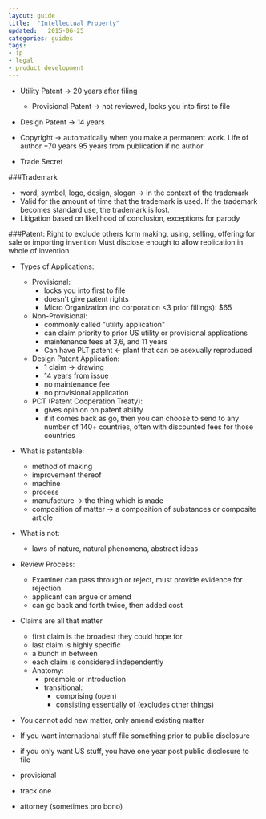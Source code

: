 ```yaml
---
layout: guide
title:  "Intellectual Property"
updated:   2015-06-25
categories: guides
tags:
- ip
- legal
- product development
---
```


* Utility Patent -> 20 years after filing
    * Provisional Patent -> not reviewed, locks you into first to file

* Design Patent -> 14 years

* Copyright -> automatically when you make a permanent work. Life of author +70 years 95 years from publication if no author

* Trade Secret

###Trademark
* word, symbol, logo, design, slogan -> in the context of the trademark
* Valid for the amount of time that the trademark is used. If the trademark becomes standard use, the trademark is lost.
* Litigation based on likelihood of conclusion, exceptions for parody


###Patent:
Right to exclude others form making, using, selling, offering for sale or importing invention
Must disclose enough to allow replication in whole of invention

* Types of Applications:
    * Provisional:
        * locks you into first to file
        * doesn't give patent rights
        * Micro Organization (no corporation <3 prior fillings): $65
    * Non-Provisional:
        * commonly called "utility application"
        * can claim priority to prior US utility or provisional applications
        * maintenance fees at 3,6, and 11 years
        * Can have PLT patent <- plant that can be asexually reproduced
    * Design Patent Application:
        * 1 claim -> drawing
        * 14 years from issue
        * no maintenance fee
        * no provisional application
    * PCT (Patent Cooperation Treaty):
        * gives opinion on patent ability
        * if it comes back as go, then you can choose to send to any number of 140+ countries, often with discounted fees for those countries

* What is patentable:
    * method of making
    * improvement thereof
    * machine
    * process
    * manufacture -> the thing which is made
    * composition of matter -> a composition of substances or composite article
* What is not:
    * laws of nature, natural phenomena, abstract ideas

* Review Process:
    * Examiner can pass through or reject, must provide evidence for rejection
    * applicant can argue or amend
    * can go back and forth twice, then added cost

* Claims are all that matter
    * first claim is the broadest they could hope for
    * last claim is highly specific
    * a bunch in between
    * each claim is considered independently
    * Anatomy:
        * preamble or introduction
        * transitional:  
            * comprising (open)
            * consisting essentially of (excludes other things)

* You cannot add new matter, only amend existing matter


* If you want international stuff file something prior to public disclosure
* if you only want US stuff, you have one year post public disclosure to file

* provisional
* track one
* attorney (sometimes pro bono)
